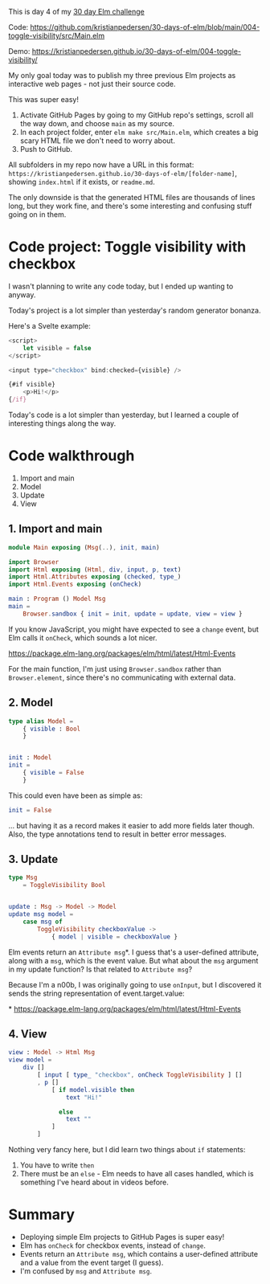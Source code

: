 This is day 4 of my [30 day Elm challenge](https://dev.to/kristianpedersen/30-days-of-elm-intro-2lo2)

Code: https://github.com/kristianpedersen/30-days-of-elm/blob/main/004-toggle-visibility/src/Main.elm

Demo: https://kristianpedersen.github.io/30-days-of-elm/004-toggle-visibility/

My only goal today was to publish my three previous Elm projects as interactive web pages - not just their source code.

This was super easy!

1. Activate GitHub Pages by going to my GitHub repo's settings, scroll all the way down, and choose `main` as my source.
2. In each project folder, enter `elm make src/Main.elm`, which creates a big scary HTML file we don't need to worry about.
3. Push to GitHub.

All subfolders in my repo now have a URL in this format: `https://kristianpedersen.github.io/30-days-of-elm/[folder-name]`, showing `index.html` if it exists, or `readme.md`.

The only downside is that the generated HTML files are thousands of lines long, but they work fine, and there's some interesting and confusing stuff going on in them.

# Code project: Toggle visibility with checkbox

I wasn't planning to write any code today, but I ended up wanting to anyway.

Today's project is a lot simpler than yesterday's random generator bonanza.

Here's a Svelte example:

```javascript
<script>
	let visible = false
</script>

<input type="checkbox" bind:checked={visible} />

{#if visible}
	<p>Hi!</p>
{/if}
```

Today's code is a lot simpler than yesterday, but I learned a couple of interesting things along the way.

# Code walkthrough

1. Import and main
2. Model
3. Update
4. View

## 1. Import and main

```elm
module Main exposing (Msg(..), init, main)

import Browser
import Html exposing (Html, div, input, p, text)
import Html.Attributes exposing (checked, type_)
import Html.Events exposing (onCheck)

main : Program () Model Msg
main =
    Browser.sandbox { init = init, update = update, view = view }
```

If you know JavaScript, you might have expected to see a `change` event, but Elm calls it `onCheck`, which sounds a lot nicer.

https://package.elm-lang.org/packages/elm/html/latest/Html-Events

For the main function, I'm just using `Browser.sandbox` rather than `Browser.element`, since there's no communicating with external data.

## 2. Model

```elm
type alias Model =
    { visible : Bool
    }


init : Model
init =
    { visible = False
    }
```

This could even have been as simple as:

```elm
init = False
```

... but having it as a record makes it easier to add more fields later though. Also, the type annotations tend to result in better error messages.

## 3. Update

```elm
type Msg
    = ToggleVisibility Bool


update : Msg -> Model -> Model
update msg model =
    case msg of
        ToggleVisibility checkboxValue ->
            { model | visible = checkboxValue }
```

Elm events return an `Attribute msg`*. I guess that's a user-defined attribute, along with a `msg`, which is the event value. But what about the `msg` argument in my update function? Is that related to `Attribute msg`?

Because I'm a n00b, I was originally going to use `onInput`, but I discovered it sends the string representation of event.target.value:

\* https://package.elm-lang.org/packages/elm/html/latest/Html-Events

## 4. View

```elm
view : Model -> Html Msg
view model =
    div []
        [ input [ type_ "checkbox", onCheck ToggleVisibility ] []
        , p []
            [ if model.visible then
                text "Hi!"

              else
                text ""
            ]
        ]
```

Nothing very fancy here, but I did learn two things about `if` statements:
1. You have to write `then`
2. There must be an `else` - Elm needs to have all cases handled, which is something I've heard about in videos before.

# Summary

* Deploying simple Elm projects to GitHub Pages is super easy!
* Elm has `onCheck` for checkbox events, instead of `change`.
* Events return an `Attribute msg`, which contains a user-defined attribute and a value from the event target (I guess).
* I'm confused by `msg` and `Attribute msg`. 